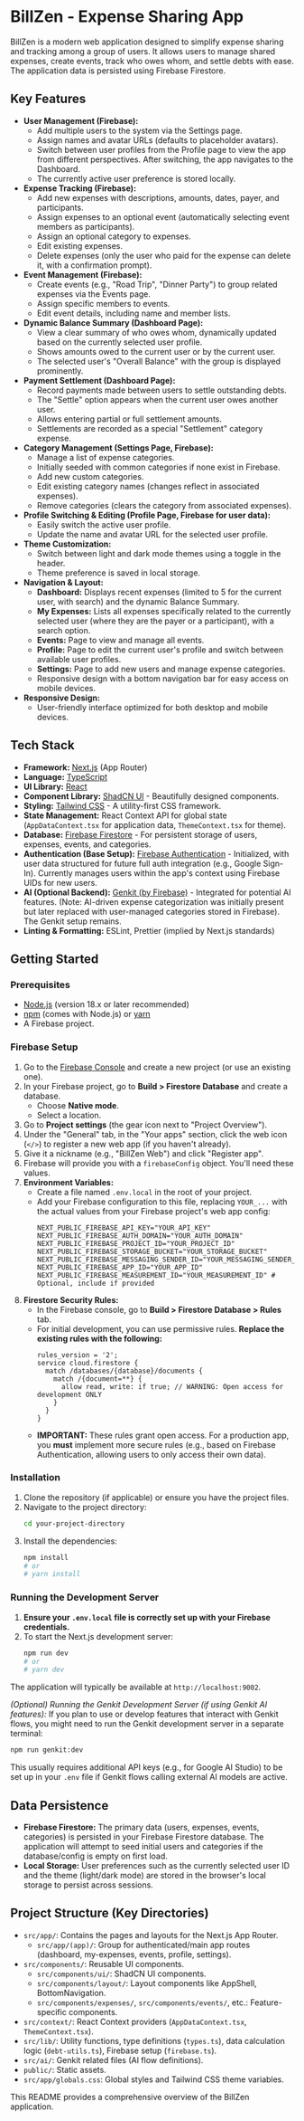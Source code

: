 
# BillZen - Expense Sharing App

BillZen is a modern web application designed to simplify expense sharing and tracking among a group of users. It allows users to manage shared expenses, create events, track who owes whom, and settle debts with ease. The application data is persisted using Firebase Firestore.

## Key Features

*   **User Management (Firebase):**
    *   Add multiple users to the system via the Settings page.
    *   Assign names and avatar URLs (defaults to placeholder avatars).
    *   Switch between user profiles from the Profile page to view the app from different perspectives. After switching, the app navigates to the Dashboard.
    *   The currently active user preference is stored locally.
*   **Expense Tracking (Firebase):**
    *   Add new expenses with descriptions, amounts, dates, payer, and participants.
    *   Assign expenses to an optional event (automatically selecting event members as participants).
    *   Assign an optional category to expenses.
    *   Edit existing expenses.
    *   Delete expenses (only the user who paid for the expense can delete it, with a confirmation prompt).
*   **Event Management (Firebase):**
    *   Create events (e.g., "Road Trip", "Dinner Party") to group related expenses via the Events page.
    *   Assign specific members to events.
    *   Edit event details, including name and member lists.
*   **Dynamic Balance Summary (Dashboard Page):**
    *   View a clear summary of who owes whom, dynamically updated based on the currently selected user profile.
    *   Shows amounts owed to the current user or by the current user.
    *   The selected user's "Overall Balance" with the group is displayed prominently.
*   **Payment Settlement (Dashboard Page):**
    *   Record payments made between users to settle outstanding debts.
    *   The "Settle" option appears when the current user owes another user.
    *   Allows entering partial or full settlement amounts.
    *   Settlements are recorded as a special "Settlement" category expense.
*   **Category Management (Settings Page, Firebase):**
    *   Manage a list of expense categories.
    *   Initially seeded with common categories if none exist in Firebase.
    *   Add new custom categories.
    *   Edit existing category names (changes reflect in associated expenses).
    *   Remove categories (clears the category from associated expenses).
*   **Profile Switching & Editing (Profile Page, Firebase for user data):**
    *   Easily switch the active user profile.
    *   Update the name and avatar URL for the selected user profile.
*   **Theme Customization:**
    *   Switch between light and dark mode themes using a toggle in the header.
    *   Theme preference is saved in local storage.
*   **Navigation & Layout:**
    *   **Dashboard:** Displays recent expenses (limited to 5 for the current user, with search) and the dynamic Balance Summary.
    *   **My Expenses:** Lists all expenses specifically related to the currently selected user (where they are the payer or a participant), with a search option.
    *   **Events:** Page to view and manage all events.
    *   **Profile:** Page to edit the current user's profile and switch between available user profiles.
    *   **Settings:** Page to add new users and manage expense categories.
    *   Responsive design with a bottom navigation bar for easy access on mobile devices.
*   **Responsive Design:**
    *   User-friendly interface optimized for both desktop and mobile devices.

## Tech Stack

*   **Framework:** [Next.js](https://nextjs.org/) (App Router)
*   **Language:** [TypeScript](https://www.typescriptlang.org/)
*   **UI Library:** [React](https://reactjs.org/)
*   **Component Library:** [ShadCN UI](https://ui.shadcn.com/) - Beautifully designed components.
*   **Styling:** [Tailwind CSS](https://tailwindcss.com/) - A utility-first CSS framework.
*   **State Management:** React Context API for global state (`AppDataContext.tsx` for application data, `ThemeContext.tsx` for theme).
*   **Database:** [Firebase Firestore](https://firebase.google.com/docs/firestore) - For persistent storage of users, expenses, events, and categories.
*   **Authentication (Base Setup):** [Firebase Authentication](https://firebase.google.com/docs/auth) - Initialized, with user data structured for future full auth integration (e.g., Google Sign-In). Currently manages users within the app's context using Firebase UIDs for new users.
*   **AI (Optional Backend):** [Genkit (by Firebase)](https://firebase.google.com/docs/genkit) - Integrated for potential AI features. (Note: AI-driven expense categorization was initially present but later replaced with user-managed categories stored in Firebase). The Genkit setup remains.
*   **Linting & Formatting:** ESLint, Prettier (implied by Next.js standards)

## Getting Started

### Prerequisites

*   [Node.js](https://nodejs.org/) (version 18.x or later recommended)
*   [npm](https://www.npmjs.com/) (comes with Node.js) or [yarn](https://yarnpkg.com/)
*   A Firebase project.

### Firebase Setup

1.  Go to the [Firebase Console](https://console.firebase.google.com/) and create a new project (or use an existing one).
2.  In your Firebase project, go to **Build > Firestore Database** and create a database.
    *   Choose **Native mode**.
    *   Select a location.
3.  Go to **Project settings** (the gear icon next to "Project Overview").
4.  Under the "General" tab, in the "Your apps" section, click the web icon (`</>`) to register a new web app (if you haven't already).
5.  Give it a nickname (e.g., "BillZen Web") and click "Register app".
6.  Firebase will provide you with a `firebaseConfig` object. You'll need these values.
7.  **Environment Variables:**
    *   Create a file named `.env.local` in the root of your project.
    *   Add your Firebase configuration to this file, replacing `YOUR_...` with the actual values from your Firebase project's web app config:
        ```env
        NEXT_PUBLIC_FIREBASE_API_KEY="YOUR_API_KEY"
        NEXT_PUBLIC_FIREBASE_AUTH_DOMAIN="YOUR_AUTH_DOMAIN"
        NEXT_PUBLIC_FIREBASE_PROJECT_ID="YOUR_PROJECT_ID"
        NEXT_PUBLIC_FIREBASE_STORAGE_BUCKET="YOUR_STORAGE_BUCKET"
        NEXT_PUBLIC_FIREBASE_MESSAGING_SENDER_ID="YOUR_MESSAGING_SENDER_ID"
        NEXT_PUBLIC_FIREBASE_APP_ID="YOUR_APP_ID"
        NEXT_PUBLIC_FIREBASE_MEASUREMENT_ID="YOUR_MEASUREMENT_ID" # Optional, include if provided
        ```
8.  **Firestore Security Rules:**
    *   In the Firebase console, go to **Build > Firestore Database > Rules** tab.
    *   For initial development, you can use permissive rules. **Replace the existing rules with the following:**
        ```firestore-rules
        rules_version = '2';
        service cloud.firestore {
          match /databases/{database}/documents {
            match /{document=**} {
              allow read, write: if true; // WARNING: Open access for development ONLY
            }
          }
        }
        ```
    *   **IMPORTANT:** These rules grant open access. For a production app, you **must** implement more secure rules (e.g., based on Firebase Authentication, allowing users to only access their own data).

### Installation

1.  Clone the repository (if applicable) or ensure you have the project files.
2.  Navigate to the project directory:
    ```bash
    cd your-project-directory
    ```
3.  Install the dependencies:
    ```bash
    npm install
    # or
    # yarn install
    ```

### Running the Development Server

1.  **Ensure your `.env.local` file is correctly set up with your Firebase credentials.**
2.  To start the Next.js development server:
    ```bash
    npm run dev
    # or
    # yarn dev
    ```
The application will typically be available at `http://localhost:9002`.

*(Optional) Running the Genkit Development Server (if using Genkit AI features):*
If you plan to use or develop features that interact with Genkit flows, you might need to run the Genkit development server in a separate terminal:
```bash
npm run genkit:dev
```
This usually requires additional API keys (e.g., for Google AI Studio) to be set up in your `.env` file if Genkit flows calling external AI models are active.

## Data Persistence

*   **Firebase Firestore:** The primary data (users, expenses, events, categories) is persisted in your Firebase Firestore database. The application will attempt to seed initial users and categories if the database/config is empty on first load.
*   **Local Storage:** User preferences such as the currently selected user ID and the theme (light/dark mode) are stored in the browser's local storage to persist across sessions.

## Project Structure (Key Directories)

*   `src/app/`: Contains the pages and layouts for the Next.js App Router.
    *   `src/app/(app)/`: Group for authenticated/main app routes (dashboard, my-expenses, events, profile, settings).
*   `src/components/`: Reusable UI components.
    *   `src/components/ui/`: ShadCN UI components.
    *   `src/components/layout/`: Layout components like AppShell, BottomNavigation.
    *   `src/components/expenses/`, `src/components/events/`, etc.: Feature-specific components.
*   `src/context/`: React Context providers (`AppDataContext.tsx`, `ThemeContext.tsx`).
*   `src/lib/`: Utility functions, type definitions (`types.ts`), data calculation logic (`debt-utils.ts`), Firebase setup (`firebase.ts`).
*   `src/ai/`: Genkit related files (AI flow definitions).
*   `public/`: Static assets.
*   `src/app/globals.css`: Global styles and Tailwind CSS theme variables.

This README provides a comprehensive overview of the BillZen application.
